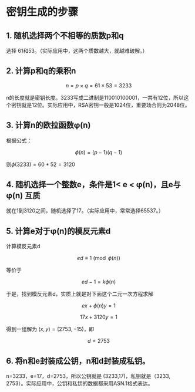 # 密钥生成的步骤

## 1. 随机选择两个不相等的质数p和q

选择 61和53。（实际应用中，这两个质数越大，就越难破解。）

## 2. 计算p和q的乘积n

$$n=p\times q=61\times 53=3233$$

n的长度就是密钥长度。3233写成二进制是110010100001，一共有12位，所以这个密钥就是12位。实际应用中，RSA密钥一般是1024位，重要场合则为2048位。

## 3. 计算n的欧拉函数φ(n)

根据公式：

$$ϕ(n)=(p-1)(q-1)$$

则$ϕ(3233)=60*52=3120$

## 4. 随机选择一个整数e，条件是1< e < φ(n)，且e与φ(n) 互质

就在1到3120之间，随机选择了17。（实际应用中，常常选择65537。）

## 5. 计算e对于φ(n)的模反元素d

计算模反元素d

$$ed\equiv1\pmod{ϕ(n)}$$

等价于

$$ed-1=kϕ(n)$$

于是，找到模反元素d，实质上就是对下面这个二元一次方程求解

$$ex+ϕ(n)y=1$$

$$　　17x + 3120y = 1$$

得到一组解为 $(x,y)=(2753,-15)$，即 

$$d=2753$$

## 6. 将n和e封装成公钥，n和d封装成私钥。

n=3233，e=17，d=2753，所以公钥就是 (3233,17)，私钥就是（3233, 2753）。实际应用中，公钥和私钥的数据都采用ASN.1格式表达。
